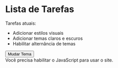<html lang="en" dir="ltr">

<head>
    <meta charset="utf-8">
    <title>Primeiro exercício WEB</title>
    <link rel="stylesheet" href="styles/main.css">
</head>

<body class="light-theme">
    <h1>Lista de Tarefas</h1>
    <p id="msg">Tarefas atuais:</p>
    <ul>
        <li class="list ">Adicionar estilos visuais</li>
        <li class="list ">Adicionar temas claros e escuros</li>
        <li>Habilitar alternância de temas</li>
    </ul>
    <div>
        <button class="button">Mudar Tema</button>
    </div>
    <script src="scripts/app.js"></script>
    <noscript>Você precisa habilitar o JavaScript para usar o site.</noscript>
</body>

</html>
